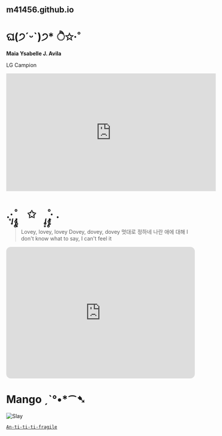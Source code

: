 ## m41456.github.io
# ଘ(੭ˊᵕˋ)੭* ੈ✩‧˚
**Maia Ysabelle J. Avila**

LG Campion

<iframe width="560" height="315" src="https://www.youtube.com/embed/cVE7agmyNsc" title="YouTube video player" frameborder="0" allow="accelerometer; autoplay; clipboard-write; encrypted-media; gyroscope; picture-in-picture; web-share" allowfullscreen></iframe>

# .·͙*̩̩͙˚̩̥̩̥*̩̩̥͙　✩　*̩̩̥͙˚̩̥̩̥*̩̩͙‧͙ .

> Lovey, lovey, lovey
Dovey, dovey, dovey
멋대로 정하네 나란 애에 대해
I don't know what to say, I can't feel it

<iframe style="border-radius:12px" src="https://open.spotify.com/embed/track/4fsQ0K37TOXa3hEQfjEic1?utm_source=generator" width="100%" height="352" frameBorder="0" allowfullscreen="" allow="autoplay; clipboard-write; encrypted-media; fullscreen; picture-in-picture" loading="lazy"></iframe>


# Mango ˏˋ°•*⁀➷


![Slay](https://scitechdaily.com/images/Fresh-Mango.jpg)


[`An-ti-ti-ti-fragile`](https://www.youtube.com/watch?v=pyf8cbqyfPs)

